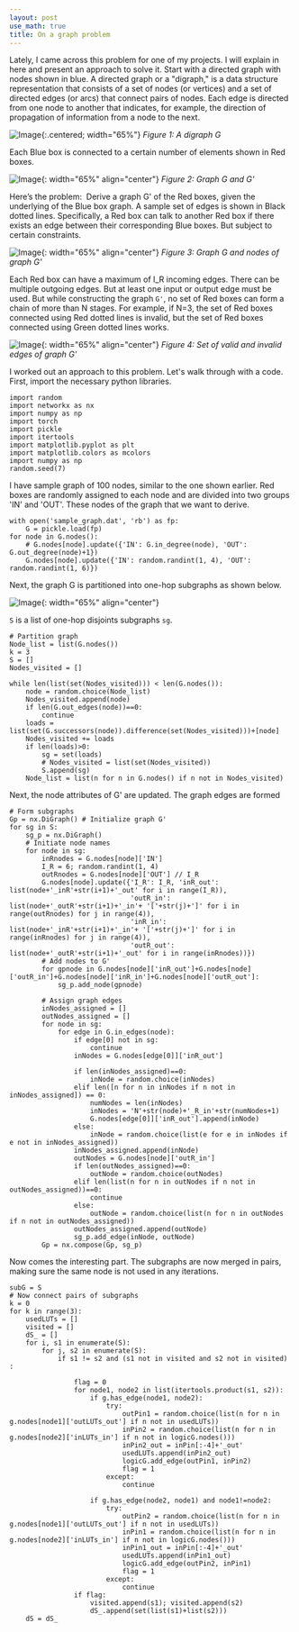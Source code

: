 ```yaml
---
layout: post
use_math: true
title: On a graph problem
---
```


Lately, I came across this problem for one of my projects. I will explain in here and present an approach to solve it.
Start with a directed graph with nodes shown in blue. A directed graph or a "digraph," is a data structure representation that consists of a set of nodes (or vertices) and a set of directed edges (or arcs) that connect pairs of nodes. Each edge is directed from one node to another that indicates, for example, the direction of propagation of information from a node to the next.

![Image](/assets/Graph/BGraph.001.jpeg){:.centered; width="65%"}
*Figure 1: A digraph G*

Each Blue box is connected to a certain number of elements shown in Red boxes.

![Image](/assets/Graph/BGraph.002.jpeg){: width="65%" align="center"}
*Figure 2: Graph G and G'*

Here’s the problem:  Derive a graph G' of the Red boxes, given the underlying of the Blue box graph. A sample set of edges is shown in Black dotted lines. Specifically, a Red box can talk to another Red box if there exists an edge between their corresponding Blue boxes. But subject to certain constraints.

![Image](/assets/Graph/BGraph.003.jpeg){: width="65%" align="center"}
*Figure 3: Graph G and nodes of graph G'*

Each Red box can have a maximum of I_R incoming edges. There can be multiple outgoing edges. But at least one input or output edge must be used. But while constructing the graph `G'`, no set of Red boxes can form a chain of more than N stages. For example, if N=3, the set of Red boxes connected using Red dotted lines is invalid, but the set of Red boxes connected using Green dotted lines works.

![Image](/assets/Graph/BGraph.004.jpeg){: width="65%" align="center"}
*Figure 4: Set of valid and invalid edges of graph G'*

I worked out an approach to this problem. Let's walk through with a code. 
First, import the necessary python libraries.

```
import random
import networkx as nx
import numpy as np
import torch
import pickle
import itertools
import matplotlib.pyplot as plt
import matplotlib.colors as mcolors
import numpy as np
random.seed(7)
```

I have sample graph of 100 nodes, similar to the one shown earlier. Red boxes are randomly assigned to each node and are divided into two groups 'IN' and 'OUT'. These nodes of the graph that we want to derive.
```
with open('sample_graph.dat', 'rb') as fp:
    G = pickle.load(fp)
for node in G.nodes():
    # G.nodes[node].update({'IN': G.in_degree(node), 'OUT': G.out_degree(node)+1})
    G.nodes[node].update({'IN': random.randint(1, 4), 'OUT': random.randint(1, 6)})
```

Next, the graph G is partitioned into one-hop subgraphs as shown below.

![Image](/assets/Graph/BGraph.005.jpeg){: width="65%" align="center"}

`S` is a list of one-hop disjoints subgraphs `sg`.  

```
# Partition graph
Node_list = list(G.nodes())
k = 3
S = []
Nodes_visited = []

while len(list(set(Nodes_visited))) < len(G.nodes()):
    node = random.choice(Node_list)
    Nodes_visited.append(node)
    if len(G.out_edges(node))==0:
        continue
    loads = list(set(G.successors(node)).difference(set(Nodes_visited)))+[node]
    Nodes_visited += loads
    if len(loads)>0:
        sg = set(loads)
        # Nodes_visited = list(set(Nodes_visited))
        S.append(sg)
    Node_list = list(n for n in G.nodes() if n not in Nodes_visited)
```
Next, the node attributes of G' are updated. The graph edges are formed 
```
# Form subgraphs
Gp = nx.DiGraph() # Initialize graph G'
for sg in S:
    sg_p = nx.DiGraph()
    # Initiate node names
    for node in sg:
        inRnodes = G.nodes[node]['IN']
        I_R = 6; random.randint(1, 4)
        outRnodes = G.nodes[node]['OUT'] // I_R
        G.nodes[node].update({'I_R': I_R, 'inR_out': list(node+'_inR'+str(i+1)+'_out' for i in range(I_R)),
                              'outR_in': list(node+'_outR'+str(i+1)+'_in'+ '['+str(j)+']' for i in range(outRnodes) for j in range(4)),
                              'inR_in': list(node+'_inR'+str(i+1)+'_in'+ '['+str(j)+']' for i in range(inRnodes) for j in range(4)),
                              'outR_out': list(node+'_outR'+str(i+1)+'_out' for i in range(inRnodes))})
        # Add nodes to G'
        for gpnode in G.nodes[node]['inR_out']+G.nodes[node]['outR_in']+G.nodes[node]['inR_in']+G.nodes[node]['outR_out']:
            sg_p.add_node(gpnode)

        # Assign graph edges
        inNodes_assigned = []
        outNodes_assigned = []
        for node in sg:
            for edge in G.in_edges(node):
                if edge[0] not in sg:
                    continue
                inNodes = G.nodes[edge[0]]['inR_out']

                if len(inNodes_assigned)==0:
                    inNode = random.choice(inNodes)
                elif len([n for n in inNodes if n not in inNodes_assigned]) == 0:
                    numNodes = len(inNodes)
                    inNodes = 'N'+str(node)+'_R_in'+str(numNodes+1)
                    G.nodes[edge[0]]['inR_out'].append(inNode)
                else:
                    inNode = random.choice(list(e for e in inNodes if e not in inNodes_assigned))
                inNodes_assigned.append(inNode)
                outNodes = G.nodes[node]['outR_in']
                if len(outNodes_assigned)==0:
                    outNode = random.choice(outNodes)
                elif len(list(n for n in outNodes if n not in outNodes_assigned))==0:
                    continue
                else:
                    outNode = random.choice(list(n for n in outNodes if n not in outNodes_assigned))
                outNodes_assigned.append(outNode)
                sg_p.add_edge(inNode, outNode)
        Gp = nx.compose(Gp, sg_p)
```
Now comes the interesting part. The subgraphs are now merged in pairs, making sure the same node is not used in any iterations.

```
subG = S
# Now connect pairs of subgraphs
k = 0
for k in range(3):
    usedLUTs = []
    visited = []
    dS_ = []
    for i, s1 in enumerate(S):
        for j, s2 in enumerate(S):
            if s1 != s2 and (s1 not in visited and s2 not in visited) :

                flag = 0
                for node1, node2 in list(itertools.product(s1, s2)):
                    if g.has_edge(node1, node2):
                        try:
                            outPin1 = random.choice(list(n for n in g.nodes[node1]['outLUTs_out'] if n not in usedLUTs))
                            inPin2 = random.choice(list(n for n in g.nodes[node2]['inLUTs_in'] if n not in logicG.nodes()))
                            inPin2_out = inPin[:-4]+'_out'
                            usedLUTs.append(inPin2_out)
                            logicG.add_edge(outPin1, inPin2)
                            flag = 1
                        except:
                            continue

                    if g.has_edge(node2, node1) and node1!=node2:
                        try:
                            outPin2 = random.choice(list(n for n in g.nodes[node1]['outLUTs_out'] if n not in usedLUTs))
                            inPin1 = random.choice(list(n for n in g.nodes[node2]['inLUTs_in'] if n not in logicG.nodes()))
                            inPin1_out = inPin[:-4]+'_out'
                            usedLUTs.append(inPin1_out)
                            logicG.add_edge(outPin2, inPin1)
                            flag = 1
                        except:
                            continue
                if flag:
                    visited.append(s1); visited.append(s2)
                    dS_.append(set(list(s1)+list(s2)))
    dS = dS_
```
